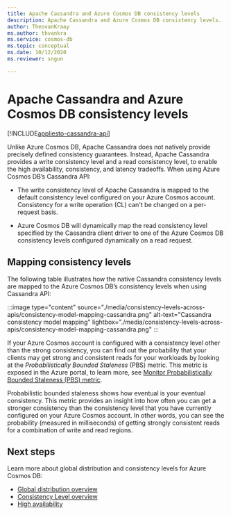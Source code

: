 ```yaml
---
title: Apache Cassandra and Azure Cosmos DB consistency levels
description: Apache Cassandra and Azure Cosmos DB consistency levels.
author: TheovanKraay
ms.author: thvankra
ms.service: cosmos-db
ms.topic: conceptual
ms.date: 10/12/2020
ms.reviewer: sngun

---
```


# Apache Cassandra and Azure Cosmos DB consistency levels
[!INCLUDE[appliesto-cassandra-api](includes/appliesto-cassandra-api.md)]

Unlike Azure Cosmos DB, Apache Cassandra does not natively provide precisely defined consistency guarantees. Instead, Apache Cassandra provides a write consistency level and a read consistency level, to enable the high availability, consistency, and latency tradeoffs. When using Azure Cosmos DB’s Cassandra API:

* The write consistency level of Apache Cassandra is mapped to the default consistency level configured on your Azure Cosmos account. Consistency for a write operation (CL) can't be changed on a per-request basis.

* Azure Cosmos DB will dynamically map the read consistency level specified by the Cassandra client driver to one of the Azure Cosmos DB consistency levels configured dynamically on a read request.

## Mapping consistency levels

The following table illustrates how the native Cassandra consistency levels are mapped to the Azure Cosmos DB’s consistency levels when using Cassandra API:  

:::image type="content" source="./media/consistency-levels-across-apis/consistency-model-mapping-cassandra.png" alt-text="Cassandra consistency model mapping" lightbox="./media/consistency-levels-across-apis/consistency-model-mapping-cassandra.png" :::

If your Azure Cosmos account is configured with a consistency level other than the strong consistency, you can find out the probability that your clients may get strong and consistent reads for your workloads by looking at the *Probabilistically Bounded Staleness* (PBS) metric. This metric is exposed in the Azure portal, to learn more, see [Monitor Probabilistically Bounded Staleness (PBS) metric](how-to-manage-consistency.md#monitor-probabilistically-bounded-staleness-pbs-metric).

Probabilistic bounded staleness shows how eventual is your eventual consistency. This metric provides an insight into how often you can get a stronger consistency than the consistency level that you have currently configured on your Azure Cosmos account. In other words, you can see the probability (measured in milliseconds) of getting strongly consistent reads for a combination of write and read regions.

## Next steps

Learn more about global distribution and consistency levels for Azure Cosmos DB:

* [Global distribution overview](distribute-data-globally.md)
* [Consistency Level overview](consistency-levels.md)
* [High availability](high-availability.md)
